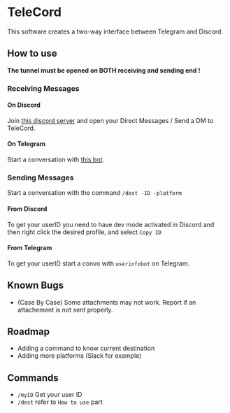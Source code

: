 # TeleCord

This software creates a two-way interface between Telegram and Discord.

## How to use
**The tunnel must be opened on BOTH receiving and sending end !**
### Receiving Messages
#### On Discord
Join [this discord server](https://discord.gg/dmMev8d) and open your Direct Messages / Send a DM to TeleCord.
#### On Telegram
Start a conversation with [this bot](https://t.me/millefeuilleTeleCordBot).

### Sending Messages
Start a conversation with the command `/dest -ID -platform`
#### From Discord
To get your userID you need to have dev mode activated in Discord and then right click the desired profile, and select `Copy ID`
#### From Telegram
To get your userID start a convo with `userinfobot` on Telegram.

## Known Bugs
- (Case By Case) Some attachments may not work. Report if an attachement is not sent properly.

## Roadmap
- Adding a command to know current destination
- Adding more platforms (Slack for example)

## Commands
- `/myID` Get your user ID
- `/dest` refer to `How to use` part
